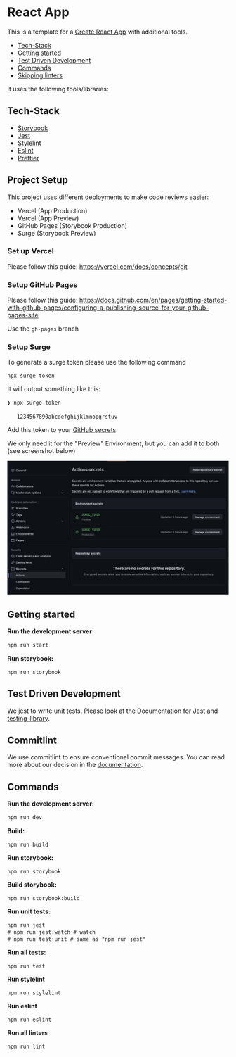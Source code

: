 # React App

This is a template for a [Create React App](https://create-react-app.dev/) with additional tools.

<!-- toc -->

- [Tech-Stack](#tech-stack)
- [Getting started](#getting-started)
- [Test Driven Development](#test-driven-development)
- [Commands](#commands)
- [Skipping linters](#skipping-linters)

<!-- tocstop -->

It uses the following tools/libraries:

## Tech-Stack
* [Storybook](https://storybook.js.org/)
* [Jest](https://jestjs.io/)
* [Stylelint](https://stylelint.io/)
* [Eslint](https://eslint.org/)
* [Prettier](https://prettier.io/)

## Project Setup

This project uses different deployments to make code reviews easier:

* Vercel (App Production)
* Vercel (App Preview)
* GitHub Pages (Storybook Production)
* Surge (Storybook Preview)

### Set up Vercel

Please follow this guide: https://vercel.com/docs/concepts/git

### Setup GitHub Pages

Please follow this guide: https://docs.github.com/en/pages/getting-started-with-github-pages/configuring-a-publishing-source-for-your-github-pages-site

Use the `gh-pages` branch

### Setup Surge

To generate a surge token please use the following command

```shell
npx surge token
```

It will output something like this:

```shell
❯ npx surge token

   1234567890abcdefghijklmnopqrstuv
```

Add this token to your [GitHub secrets](https://docs.github.com/en/actions/security-guides/encrypted-secrets) 

We only need it for the "Preview" Environment, but you can add it to both (see screenshot below)

![GitHub Secret for Surge](./docs/resources/github-secrets-surge.png)

## Getting started

**Run the development server:**

```bash
npm run start
```

**Run storybook:**

```shell
npm run storybook
```

## Test Driven Development

We jest to write unit tests. Please look at the Documentation for [Jest](https://jestjs.io/)
and [testing-library](https://testing-library.com/docs/react-testing-library/intro/).

## Commitlint

We use commitlint to ensure conventional commit messages. You can read more about our decision in
the [documentation](./docs/COMMITS.md).


## Commands

**Run the development server:**

```bash
npm run dev
```

**Build:**

```shell
npm run build
```

**Run storybook:**

```shell
npm run storybook
```

**Build storybook:**

```shell
npm run storybook:build
```

**Run unit tests:**

```shell
npm run jest
# npm run jest:watch # watch
# npm run test:unit # same as "npm run jest"
```

**Run all tests:**

```shell
npm run test
```

**Run stylelint**

```shell
npm run stylelint
```

**Run eslint**

```shell
npm run eslint
```

**Run all linters**

```shell
npm run lint
```
